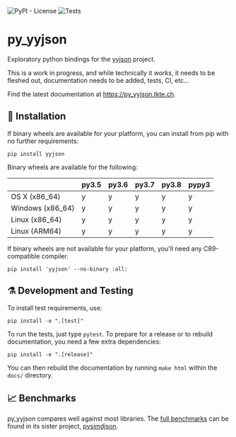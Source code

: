 ![PyPI - License](https://img.shields.io/pypi/l/yyjson.svg?style=flat-square)
![Tests](https://github.com/TkTech/py_yyjson/workflows/Run%20tests/badge.svg)

# py_yyjson

Exploratory python bindings for the [yyjson][] project.

This is a work in progress, and while technically it *works*, it needs to be
fleshed out, documentation needs to be added, tests, CI, etc...

Find the latest documentation at https://py_yyjson.tkte.ch.

[yyjson]: https://github.com/ibireme/yyjson

## 🎉 Installation

If binary wheels are available for your platform, you can install from pip
with no further requirements:

    pip install yyjson

Binary wheels are available for the following:

|                  | py3.5 | py3.6 | py3.7 | py3.8 | pypy3 |
| ---------------- | ----- | ----- | ----- | ----- | ----- |
| OS X (x86_64)    | y     | y     | y     | y     | y     |
| Windows (x86_64) | y     | y     | y     | y     | y     |
| Linux (x86_64)   | y     | y     | y     | y     | y     |
| Linux (ARM64)    | y     | y     | y     | y     | y     |

If binary wheels are not available for your platform, you'll need any
C89-compatible compiler.

    pip install 'yyjson' --no-binary :all:

## ⚗ Development and Testing

To install test requirements, use:

    pip install -e ".[test]"

To run the tests, just type `pytest`. To prepare for a release or to rebuild
documentation, you need a few extra dependencies:

    pip install -e ".[release]"

You can then rebuild the documentation by running `make html` within the
`docs/` directory.

## 📈 Benchmarks

py_yyjson compares well against most libraries. The [full benchmarks][bench]
can be found in its sister project, [pysimdjson][].


[bench]: https://github.com/TkTech/pysimdjson#-benchmarks
[pysimdjson]: https://github.com/TkTech/pysimdjson
